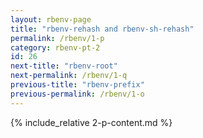 ```yaml
---
layout: rbenv-page
title: "rbenv-rehash and rbenv-sh-rehash"
permalink: /rbenv/1-p
category: rbenv-pt-2
id: 26
next-title: "rbenv-root"
next-permalink: /rbenv/1-q
previous-title: "rbenv-prefix"
previous-permalink: /rbenv/1-o
---
```


{% include_relative 2-p-content.md %}
